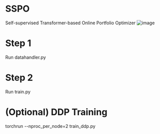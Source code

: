 # SSPO
Self-supervised Transformer-based Online Portfolio Optimizer
![image](https://github.com/user-attachments/assets/37bb5108-bbed-45e4-b52a-f0d41a1caf6e)


# Step 1
Run datahandler.py

# Step 2
Run train.py

# (Optional) DDP Training

torchrun --nproc_per_node=2 train_ddp.py
